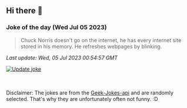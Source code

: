 ## Hi there 👋

### Joke of the day (Wed Jul 05 2023)
<!-- joke -->
>Chuck Norris doesn't go on the internet, he has every internet site stored in his memory. He refreshes webpages by blinking.
<!-- /joke -->

*Last update: Wed, 05 Jul 2023 00:54:57 GMT*

[![Update joke](https://github.com/nclskfm/nclskfm/actions/workflows/joke.yml/badge.svg)](https://github.com/nclskfm/nclskfm/actions/workflows/joke.yml)

<br><br>
Disclaimer: The jokes are from the [Geek-Jokes-api](https://github.com/sameerkumar18/geek-joke-api) and are randomly selected. That's why they are unfortunately often not funny. :D
